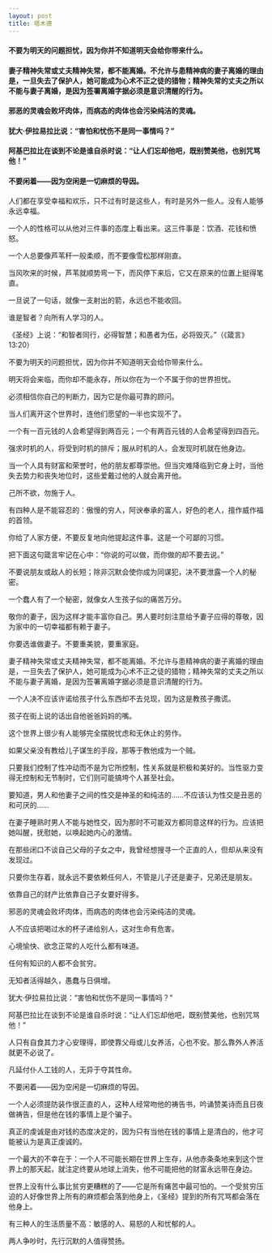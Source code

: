 ```yaml
---
layout: post
title: 塔木德
---
```

#### 不要为明天的问题担忧，因为你并不知道明天会给你带来什么。               
#### 妻子精神失常或丈夫精神失常，都不能离婚。不允许与患精神病的妻子离婚的理由是，一旦失去了保护人，她可能成为心术不正之徒的猎物；精神失常的丈夫之所以不能与妻子离婚，是因为签署离婚字据必须是意识清醒的行为。             
#### 邪恶的灵魂会败坏肉体，而病态的肉体也会污染纯洁的灵魂。               
#### 犹大·伊拉易拉比说：“害怕和忧伤不是同一事情吗？”               
#### 阿基巴拉比在谈到不论是谁自杀时说：“让人们忘却他吧，既别赞美他，也别咒骂他！”           
#### 不要闲着——因为空闲是一切麻烦的导因。
<!-- more -->
人们都在享受幸福和欢乐，只不过有时是这些人，有时是另外一些人。没有人能够永远幸福。               

一个人的性格可以从他对三件事的态度上看出来。这三件事是：饮酒、花钱和愤怒。               

一个人总要像芦苇秆一般柔顺，而不要像雪松那样刚直。               

当风吹来的时候，芦苇就顺势弯一下，而风停下来后，它又在原来的位置上挺得笔直。               

一旦说了一句话，就像一支射出的箭，永远也不能收回。               

谁是智者？向所有人学习的人。               

《圣经》上说：“和智者同行，必得智慧；和愚者为伍，必将毁灭。”（《箴言》13:20）               

不要为明天的问题担忧，因为你并不知道明天会给你带来什么。               

明天将会来临，而你却不能永存，所以你在为一个不属于你的世界担忧。               

必须相信你自己的判断力，因为它是你最可靠的顾问。               

当人们离开这个世界时，连他们愿望的一半也实现不了。               

一个有一百元钱的人会希望得到两百元；一个有两百元钱的人会希望得到四百元。               

强求时机的人，将受到时机的排斥；服从时机的人，会发现时机就在他身边。               

当一个人具有财富和荣誉时，他的朋友都尊崇他。但当灾难降临到它身上时，当他失去势力和丧失地位时，这些爱戴过他的人就会离开他。               

己所不欲，勿施于人。               

有四种人是不能容忍的：傲慢的穷人，阿谀奉承的富人，好色的老人，擅作威作福的首领。               

你给了人家方便，不要反复地向他提起这件事。这是一个可鄙的习惯。               

把下面这句箴言牢记在心中：“你说的可以做，而你做的却不要去说。”               

不要说朋友或敌人的长短；除非沉默会使你成为同谋犯，决不要泄露一个人的秘密。               

一个蠢人有了一个秘密，就像女人生孩子似的痛苦万分。               

敬你的妻子，因为这样才能丰富你自己。男人要时刻注意给予妻子应得的尊敬，因为家中的一切幸福都有赖于妻子。               

你要选谁做妻子。不要重美貌，要重家庭。               

妻子精神失常或丈夫精神失常，都不能离婚。不允许与患精神病的妻子离婚的理由是，一旦失去了保护人，她可能成为心术不正之徒的猎物；精神失常的丈夫之所以不能与妻子离婚，是因为签署离婚字据必须是意识清醒的行为。               

一个人决不应该许诺给孩子什么东西却不去兑现，因为这是教孩子撒谎。               

孩子在街上说的话出自他爸爸妈妈的嘴。               

这个世界上很少有人能够完全摆脱忧虑和无休止的劳作。               

如果父亲没有教给儿子谋生的手段，那等于教他成为一个贼。               

只要我们控制了性冲动而不是为它所控制，性关系就是积极和美好的。当性驱力变得无控制和无节制时，它们则可能搞垮个人甚至社会。               

要知道，男人和他妻子之间的性交是神圣的和纯洁的……不应该认为性交是丑恶的和可厌的……               

在妻子睡熟时男人不能与她性交，因为那时不可能双方都同意这样的行为。应该把她叫醒，抚慰她，以唤起她内心的激情。               

在那些闭口不谈自己父母的子女之中，我曾经想搜寻一个正直的人，但却从来没有发现过。               

只要你生存着，就永远不要依赖任何人，不管是儿子还是妻子，兄弟还是朋友。               

依靠自己的财产比依靠自己子女要好得多。               

邪恶的灵魂会败坏肉体，而病态的肉体也会污染纯洁的灵魂。               

人不应该把喝过水的杯子递给别人，这对生命有危害。               

心境愉快、欲念正常的人吃什么都有味道。               

任何有知识的人都不会贫穷。               

无知者活得越久，愚蠢与日俱增。               

犹大·伊拉易拉比说：“害怕和忧伤不是同一事情吗？”               

阿基巴拉比在谈到不论是谁自杀时说：“让人们忘却他吧，既别赞美他，也别咒骂他！”               

人只有自食其力才心安理得，即使靠父母或儿女养活，心也不安。那么靠外人养活就更不必说了。               

凡延付仆人工钱的人，无异于夺其性命。               

不要闲着——因为空闲是一切麻烦的导因。               

一个人必须提防装作很正直的人，这种人经常吻他的祷告书，吟诵赞美诗而且日夜做祷告，但是他在钱的事情上是个骗子。               

真正的虔诚是由对钱的态度决定的，因为只有当他在钱的事情上是清白的，他才可能被认为是真正虔诚的。               

一个最大的不幸在于：一个人不可能长期在世界上生存，从他赤条条地来到这个世界上的那天起，就注定终要从地球上消失，他不可能把他的财富永远带在身边。               

世界上没有什么事比贫穷更糟糕的了——它是所有痛苦中最可怕的。一个受贫穷压迫的人好像世界上所有的麻烦都会落到他身上，《圣经》提到的所有咒骂都会落在他身上。               

有三种人的生活质量不高：敏感的人、易怒的人和忧郁的人。               

两人争吵时，先行沉默的人值得赞扬。               

